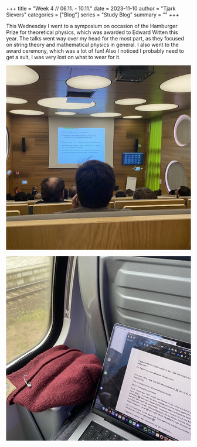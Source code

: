 +++
title = "Week 4 // 06.11. - 10.11."
date = 2023-11-10
author = "Tjark Sievers"
categories = ["Blog"]
series = "Study Blog"
summary = ""
+++

This Wednesday I went to a symposium on occasion of the Hamburger Prize for theoretical physics, which was awarded to Edward Witten this year. The talks went way over my head for the most part, as they focused on string theory and mathematical physics in general. I also went to the award ceremony, which was a lot of fun! Also I noticed I probably need to get a suit, I was very lost on what to wear for it.

![image](studyblog_1.jpg)

![image](studyblog_2.jpg)
